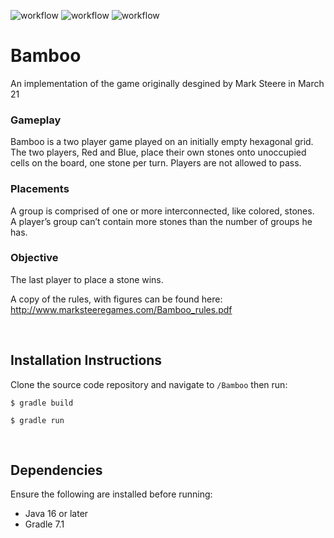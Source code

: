 ![workflow](https://github.com/S010MON/Bamboo/actions/workflows/linux.yml/badge.svg)
![workflow](https://github.com/S010MON/Bamboo/actions/workflows/windows.yml/badge.svg)
![workflow](https://github.com/S010MON/Bamboo/actions/workflows/mac.yml/badge.svg)

# Bamboo
An implementation of the game originally desgined by Mark Steere in March 21

### Gameplay
Bamboo is a two player game played on an initially empty hexagonal grid.  The 
two players, Red and Blue, place their own stones onto unoccupied cells on the 
board, one stone per turn.  Players are not allowed to pass.

### Placements 
A group is comprised of one or more interconnected, like colored, stones.  
A player’s group can’t contain more stones than the number of groups he has.

### Objective
The last player to place a stone wins.


A copy of the rules, with figures can be found here: http://www.marksteeregames.com/Bamboo_rules.pdf

<br/>

## Installation Instructions
Clone the source code repository and navigate to `/Bamboo` then run:

    $ gradle build
    
    $ gradle run

<br/>

## Dependencies
Ensure the following are installed before running:
- Java 16 or later
- Gradle 7.1

